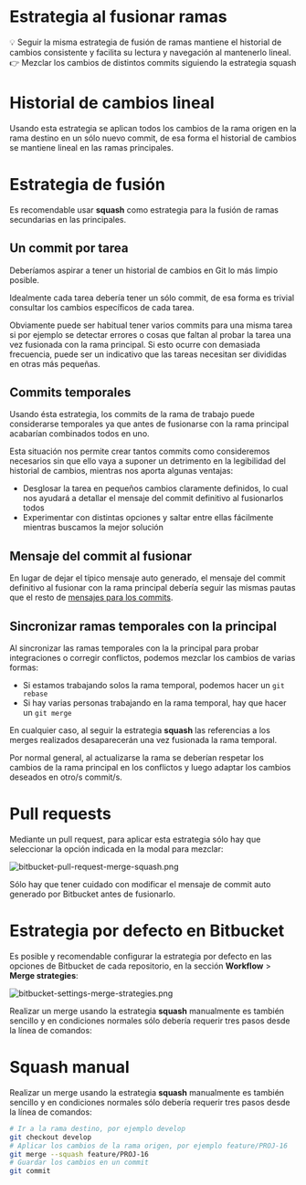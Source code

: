 # Estrategia al fusionar ramas

<aside>
💡 Seguir la misma estrategia de fusión de ramas mantiene el historial de cambios consistente y facilita su lectura y navegación al mantenerlo lineal.

</aside>

<aside>
👉 Mezclar los cambios de distintos commits siguiendo la estrategia squash

</aside>

# Historial de cambios lineal

Usando esta estrategia se aplican todos los cambios de la rama origen en la rama destino en un sólo nuevo commit, de esa forma el historial de cambios se mantiene lineal en las ramas principales.

# Estrategia de fusión

Es recomendable usar **squash** como estrategia para la fusión de ramas secundarias en las principales.

## Un commit por tarea

Deberíamos aspirar a tener un historial de cambios en Git lo más limpio posible.

Idealmente cada tarea debería tener un sólo commit, de esa forma es trivial consultar los cambios específicos de cada tarea.

Obviamente puede ser habitual tener varios commits para una misma tarea si por ejemplo se detectar errores o cosas que faltan al probar la tarea una vez fusionada con la rama principal. Si esto ocurre con demasiada frecuencia, puede ser un indicativo que las tareas necesitan ser divididas en otras más pequeñas.

## Commits temporales

Usando ésta estrategia, los commits de la rama de trabajo puede considerarse temporales ya que antes de fusionarse con la rama principal acabarían combinados todos en uno.

Esta situación nos permite crear tantos commits como consideremos necesarios sin que ello vaya a suponer un detrimento en la legibilidad del historial de cambios, mientras nos aporta algunas ventajas:

- Desglosar la tarea en pequeños cambios claramente definidos, lo cual nos ayudará a detallar el mensaje del commit definitivo al fusionarlos todos
- Experimentar con distintas opciones y saltar entre ellas fácilmente mientras buscamos la mejor solución

## Mensaje del commit al fusionar

En lugar de dejar el típico mensaje auto generado, el mensaje del commit definitivo al fusionar con la rama principal debería seguir las mismas pautas que el resto de [mensajes para los commits](development/git/merges).

## Sincronizar ramas temporales con la principal

Al sincronizar las ramas temporales con la la principal para probar integraciones o corregir conflictos, podemos mezclar los cambios de varias formas:

- Si estamos trabajando solos la rama temporal, podemos hacer un `git rebase`
- Si hay varias personas trabajando en la rama temporal, hay que hacer un `git merge`

En cualquier caso, al seguir la estrategia **squash** las referencias a los merges realizados desaparecerán una vez fusionada la rama temporal.

Por normal general, al actualizarse la rama se deberían respetar los cambios de la rama principal en los conflictos y luego adaptar los cambios deseados en otro/s commit/s.

# Pull requests

Mediante un pull request, para aplicar esta estrategia sólo hay que seleccionar la opción indicada en la modal para mezclar:

![bitbucket-pull-request-merge-squash.png](Estrategia%20al%20fusionar%20ramas%20d6aa5b246d2d4cd78bf128fff3f513ce/bitbucket-pull-request-merge-squash.png)

Sólo hay que tener cuidado con modificar el mensaje de commit auto generado por Bitbucket antes de fusionarlo.

# Estrategia por defecto en Bitbucket

Es posible y recomendable configurar la estrategia por defecto en las opciones de Bitbucket de cada repositorio, en la sección **Workflow** > **Merge strategies**:

![bitbucket-settings-merge-strategies.png](Estrategia%20al%20fusionar%20ramas%20d6aa5b246d2d4cd78bf128fff3f513ce/bitbucket-settings-merge-strategies.png)

Realizar un merge usando la estrategia **squash** manualmente es también sencillo y en condiciones normales sólo debería requerir tres pasos desde la línea de comandos:

# Squash manual

Realizar un merge usando la estrategia **squash** manualmente es también sencillo y en condiciones normales sólo debería requerir tres pasos desde la línea de comandos:

```bash
# Ir a la rama destino, por ejemplo develop
git checkout develop
# Aplicar los cambios de la rama origen, por ejemplo feature/PROJ-16
git merge --squash feature/PROJ-16
# Guardar los cambios en un commit
git commit
```